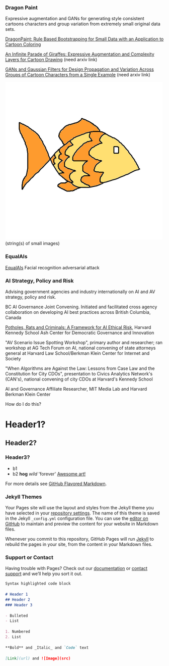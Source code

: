 ### Dragon Paint
Expressive augmentation and GANs for generating style consistent cartoons characters and group variation from extremely small original data sets.

[DragonPaint: Rule Based Bootstrapping for Small Data with an Application to Cartoon Coloring](https://www.papis.io/proceedings)

[An Infinite Parade of Giraffes: Expressive Augmentation and Complexity Layers for Cartoon Drawing](https://www.kgretchengreene.com/) (need arxiv link)

[GANs and Gaussian Filters for Design Propagation and Variation Across Groups of Cartoon Characters from a Single Example](https://www.kgretchengreene.com/) (need arxiv link)

![Image](./FishC.png) (string(s) of small images)

### EqualAIs
[EqualAIs](http://equalais.media.mit.edu/) Facial recognition adversarial attack

### AI Strategy, Policy and Risk
Advising government agencies and industry internationally on AI and AV strategy, policy and risk.  

BC AI Governance Joint Convening. Initiated and facilitated cross agency collaboration on developing AI best practices across British Columbia, Canada

[Potholes, Rats and Criminals: A Framework for AI Ethical Risk](https://datasmart.ash.harvard.edu/news/article/potholes-rats-and-criminals), Harvard Kennedy School Ash Center for Democratic Governance and Innovation

"AV Scenario Issue Spotting Workshop", primary author and researcher; ran workshop at AG Tech Forum on AI, national convening of state attorneys general at Harvard Law School/Berkman Klein Center for Internet and Society

"When Algorithms are Against the Law: Lessons from Case Law and the Constitution for City CDOs", presentation to Civics Analytics Network's (CAN's), national convening of city CDOs at Harvard's Kennedy School

AI and Governance Affiliate Researcher, MIT Media Lab and Harvard Berkman Klein Center


How do I do this? 
# Header1? 
## Header2? 
### Header3?
- b1
- b2
**hog** _wild_ 'forever'
[Awesome art!](https://www.kgretchengreene.com/)

For more details see [GitHub Flavored Markdown](https://guides.github.com/features/mastering-markdown/).

### Jekyll Themes

Your Pages site will use the layout and styles from the Jekyll theme you have selected in your [repository settings](https://github.com/kggreene/kggreene.github.io/settings). The name of this theme is saved in the Jekyll `_config.yml` configuration file.
You can use the [editor on GitHub](https://github.com/kggreene/kggreene.github.io/edit/master/README.md) to maintain and preview the content for your website in Markdown files.

Whenever you commit to this repository, GitHub Pages will run [Jekyll](https://jekyllrb.com/) to rebuild the pages in your site, from the content in your Markdown files.

### Support or Contact

Having trouble with Pages? Check out our [documentation](https://help.github.com/categories/github-pages-basics/) or [contact support](https://github.com/contact) and we’ll help you sort it out.
```markdown
Syntax highlighted code block

# Header 1
## Header 2
### Header 3

- Bulleted
- List

1. Numbered
2. List

**Bold** and _Italic_ and `Code` text

[Link](url) and ![Image](src)
```
